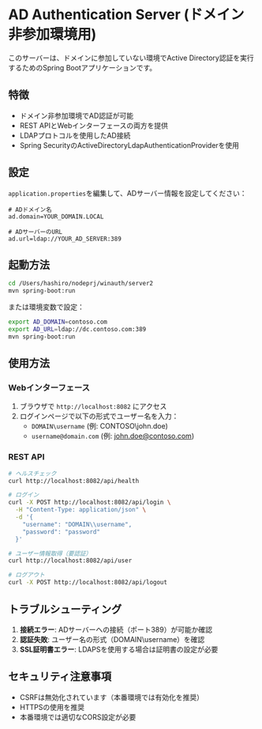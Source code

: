 # AD Authentication Server (ドメイン非参加環境用)

このサーバーは、ドメインに参加していない環境でActive Directory認証を実行するためのSpring Bootアプリケーションです。

## 特徴

- ドメイン非参加環境でAD認証が可能
- REST APIとWebインターフェースの両方を提供
- LDAPプロトコルを使用したAD接続
- Spring SecurityのActiveDirectoryLdapAuthenticationProviderを使用

## 設定

`application.properties`を編集して、ADサーバー情報を設定してください：

```properties
# ADドメイン名
ad.domain=YOUR_DOMAIN.LOCAL

# ADサーバーのURL
ad.url=ldap://YOUR_AD_SERVER:389
```

## 起動方法

```bash
cd /Users/hashiro/nodeprj/winauth/server2
mvn spring-boot:run
```

または環境変数で設定：

```bash
export AD_DOMAIN=contoso.com
export AD_URL=ldap://dc.contoso.com:389
mvn spring-boot:run
```

## 使用方法

### Webインターフェース

1. ブラウザで `http://localhost:8082` にアクセス
2. ログインページで以下の形式でユーザー名を入力：
   - `DOMAIN\username` (例: CONTOSO\john.doe)
   - `username@domain.com` (例: john.doe@contoso.com)

### REST API

```bash
# ヘルスチェック
curl http://localhost:8082/api/health

# ログイン
curl -X POST http://localhost:8082/api/login \
  -H "Content-Type: application/json" \
  -d '{
    "username": "DOMAIN\\username",
    "password": "password"
  }'

# ユーザー情報取得（要認証）
curl http://localhost:8082/api/user

# ログアウト
curl -X POST http://localhost:8082/api/logout
```

## トラブルシューティング

1. **接続エラー**: ADサーバーへの接続（ポート389）が可能か確認
2. **認証失敗**: ユーザー名の形式（DOMAIN\username）を確認
3. **SSL証明書エラー**: LDAPSを使用する場合は証明書の設定が必要

## セキュリティ注意事項

- CSRFは無効化されています（本番環境では有効化を推奨）
- HTTPSの使用を推奨
- 本番環境では適切なCORS設定が必要